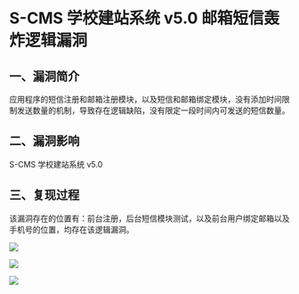 S-CMS 学校建站系统 v5.0 邮箱短信轰炸逻辑漏洞
============================================

一、漏洞简介
------------

应用程序的短信注册和邮箱注册模块，以及短信和邮箱绑定模块，没有添加时间限制发送数量的机制，导致存在逻辑缺陷，没有限定一段时间内可发送的短信数量。

二、漏洞影响
------------

S-CMS 学校建站系统 v5.0

三、复现过程
------------

该漏洞存在的位置有：前台注册，后台短信模块测试，以及前台用户绑定邮箱以及手机号的位置，均存在该逻辑漏洞。

![](resource/S-CMS学校建站系统v5.0邮箱短信轰炸逻辑漏洞/media/rId24.png)

![](resource/S-CMS学校建站系统v5.0邮箱短信轰炸逻辑漏洞/media/rId25.png)

![](resource/S-CMS学校建站系统v5.0邮箱短信轰炸逻辑漏洞/media/rId26.png)

